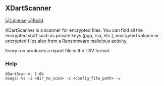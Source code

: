 ## XDartScanner ##
[![License](https://img.shields.io/badge/license-GPL3-green)](https://github.com/robo3945/xdartscanner/blob/master/LICENSE)
[![Build](https://img.shields.io/badge/build-1.8b-yellowgreen)]()

XDartScanner is a scanner for encrypted files.
You can find all the encrypted stuff such as
private keys (pgp, rsa, etc.), encrypted volume or
encrypted files also from a Ransomware malicious activity.

Every run produces a report file in the TSV format.

### Help ###

```
XDartScan v. 1.0b
Usage: %s -i <dir_to_scan> -c <config_file_path> -v
```